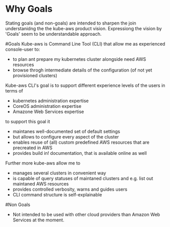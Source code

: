 # Why Goals
Stating goals (and non-goals) are intended to sharpen the join understanidng the the kube-aws product vision. Expressiong the vision by 'Goals' seem to be understandable approach.

#Goals
Kube-aws is Command Line Tool (CLI) that allow me as experienced console-user to:

* to plan ant prepare my kubernetes cluster alongside need AWS resources
* browse throgh intermediate details of the configuration (of not yet provisioned clusters)

Kube-aws CLI's goal is to support different experience levels of the users in terms of 
* kubernetes administration expertise
* CoreOS administration expertise
* Amazone Web Services expertise

to support this goal it
* maintanes well-documented set of default settings
* but allows to configure every aspect of the cluster
* enables reuse of (all) custom predefined AWS resources that are precreated in AWS
* provides build in! documentation, that is available online as well

Further more kube-aws allow me to 
* manages several clusters in convenient way
* is capable of query statuses of maintaned clusters and e.g. list out maintaned AWS resources
* provides controlled verbosity, warns and guides users 
* CLI command structure is self-explainable

#Non Goals

* Not intended to be used with other cloud providers than Amazon Web Services at the moment.
